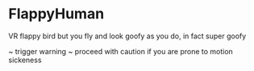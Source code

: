 # FlappyHuman

VR flappy bird but you fly and look goofy as you do, in fact super goofy

~ trigger warning
~ proceed with caution if you are prone to motion sickeness
